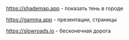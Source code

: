 https://shademap.app - показать тень в городе

https://gamma.app - презентации, страницы

https://slowroads.io - бесконечная дорога
